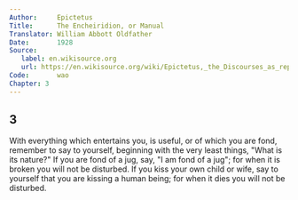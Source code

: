 ```yaml
---
Author:     Epictetus  
Title:      The Encheiridion, or Manual  
Translator: William Abbott Oldfather  
Date:       1928  
Source: 
   label: en.wikisource.org
   url: https://en.wikisource.org/wiki/Epictetus,_the_Discourses_as_reported_by_Arrian,_the_Manual,_and_Fragments/Manual 
Code:       wao  
Chapter: 3
---
```

##  3

With everything which entertains you, is useful, or of which you are fond,
remember to say to yourself, beginning with the very least things, "What is its
nature?" If you are fond of a jug, say, "I am fond of a jug"; for when it is
broken you will not be disturbed. If you kiss your own child or wife, say to
yourself that you are kissing a human being; for when it dies you will not be
disturbed.


